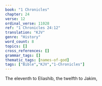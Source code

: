 ```yaml
---
book: "1 Chronicles"
chapter: 24
verse: 12
ordinal_verse: 11028
ref: "1 Chronicles 24:12"
translation: "KJV"
genre: "History"
word_count: 8
topics: []
cross_references: []
grammar_tags: []
thematic_tags: [names-of-god]
tags: ["Bible","KJV","1-Chronicles"]
---
```

The eleventh to Eliashib, the twelfth to Jakim,
